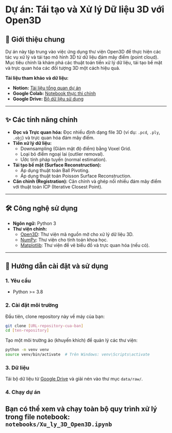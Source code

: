 # Dự án: Tái tạo và Xử lý Dữ liệu 3D với Open3D

## 📜 Giới thiệu chung

Dự án này tập trung vào việc ứng dụng thư viện Open3D để thực hiện các tác vụ xử lý và tái tạo mô hình 3D từ dữ liệu đám mây điểm (point cloud). Mục tiêu chính là khám phá các thuật toán tiền xử lý dữ liệu, tái tạo bề mặt và trực quan hóa các đối tượng 3D một cách hiệu quả.

**Tài liệu tham khảo và dữ liệu:**
*   **Notion:** [Tài liệu tổng quan dự án](https://tamnguyen1213519.notion.site/23e4f5da2dbf80c98362c251778ca80e?v=23e4f5da2dbf80c69eff000c1c03785d&p=2514f5da2dbf80a78de9e49f7fe51472&pm=s)
*   **Google Colab:** [Notebook thực thi chính](https://colab.research.google.com/drive/18e-Fkwpns_9BtoG7_EqqyNMpBuc1OE7S)
*   **Google Drive:** [Bộ dữ liệu sử dụng](https://drive.google.com/drive/folders/1WbRAecSF3pgWnaA4k1x2tdt-2nU4AHbm)

---

## ✨ Các tính năng chính

*   **Đọc và Trực quan hóa:** Đọc nhiều định dạng file 3D (ví dụ: `.pcd`, `.ply`, `.obj`) và trực quan hóa đám mây điểm.
*   **Tiền xử lý dữ liệu:**
    *   Downsampling (Giảm mật độ điểm) bằng Voxel Grid.
    *   Loại bỏ điểm ngoại lai (outlier removal).
    *   Ước tính pháp tuyến (normal estimation).
*   **Tái tạo bề mặt (Surface Reconstruction):**
    *   Áp dụng thuật toán Ball Pivoting.
    *   Áp dụng thuật toán Poisson Surface Reconstruction.
*   **Căn chỉnh (Registration):** Căn chỉnh và ghép nối nhiều đám mây điểm với thuật toán ICP (Iterative Closest Point).

---

## 🛠️ Công nghệ sử dụng

*   **Ngôn ngữ:** Python 3
*   **Thư viện chính:**
    *   [Open3D](http://www.open3d.org/): Thư viện mã nguồn mở cho xử lý dữ liệu 3D.
    *   [NumPy](https://numpy.org/): Thư viện cho tính toán khoa học.
    *   [Matplotlib](https://matplotlib.org/): Thư viện để vẽ biểu đồ và trực quan hóa (nếu có).

---

## 🚀 Hướng dẫn cài đặt và sử dụng

### 1. Yêu cầu
*   Python >= 3.8

### 2. Cài đặt môi trường
Đầu tiên, clone repository này về máy của bạn:
```bash
git clone [URL-repository-cua-ban]
cd [ten-repository]
```

Tạo một môi trường ảo (khuyến khích) để quản lý các thư viện:
```bash
python -m venv venv
source venv/bin/activate  # Trên Windows: venv\Scripts\activate
```


### 3. Dữ liệu
Tải bộ dữ liệu từ [Google Drive](https://drive.google.com/drive/folders/1WbRAecSF3pgWnaA4k1x2tdt-2nU4AHbm) và giải nén vào thư mục `data/raw/`.

### 4. Chạy dự án
Bạn có thể xem và chạy toàn bộ quy trình xử lý trong file notebook:
`notebooks/Xu_ly_3D_Open3D.ipynb`
---
